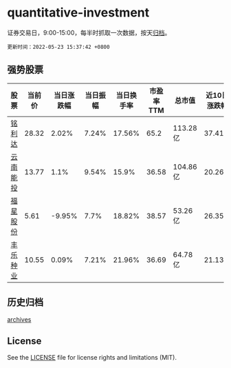 # quantitative-investment

证券交易日，9:00-15:00，每半时抓取一次数据，按天[归档](archives)。

`更新时间：2022-05-23 15:37:42 +0800`

## 强势股票

|股票|当前价|当日涨跌幅|当日振幅|当日换手率|市盈率TTM|总市值|近10日涨跌幅|
|----|----|----|----|----|----|----|----|
|[铭利达](https://xueqiu.com/S/SZ301268)|28.32|2.02%|7.24%|17.56%|65.2|113.28亿|37.41%|
|[云南能投](https://xueqiu.com/S/SZ002053)|13.77|1.1%|9.54%|15.9%|36.58|104.86亿|20.26%|
|[福星股份](https://xueqiu.com/S/SZ000926)|5.61|-9.95%|7.7%|18.82%|38.57|53.26亿|26.35%|
|[丰乐种业](https://xueqiu.com/S/SZ000713)|10.55|0.09%|7.21%|21.96%|36.69|64.78亿|21.13%|

## 历史归档

[archives](archives)

## License

See the [LICENSE](LICENSE) file for license rights and limitations (MIT).